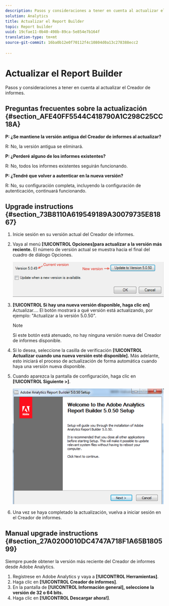 ```yaml
---
description: Pasos y consideraciones a tener en cuenta al actualizar el Creador de informes.
solution: Analytics
title: Actualizar el Report Builder
topic: Report builder
uuid: 19cfae11-0b40-498b-89ca-5e854e7b164f
translation-type: tm+mt
source-git-commit: 16ba0b12e0f70112f4c10804d0a13c278388ecc2

---
```



# Actualizar el Report Builder

Pasos y consideraciones a tener en cuenta al actualizar el Creador de informes.

## Preguntas frecuentes sobre la actualización {#section_AFE40FF5544C418790A1C298C25CC18A}

**P: ¿Se mantiene la versión antigua del Creador de informes al actualizar?**

R: No, la versión antigua se eliminará.

**P: ¿Perderé alguno de los informes existentes?**

R: No, todos los informes existentes seguirán funcionando.

**P: ¿Tendré que volver a autenticar en la nueva versión?**

R: No, su configuración completa, incluyendo la configuración de autenticación, continuará funcionando.

## Upgrade instructions {#section_73B8110A619549189A30079735E81867}

1. Inicie sesión en su versión actual del Creador de informes.
1. Vaya al menú **[!UICONTROL Opciones]para actualizar a la versión más reciente.** El número de versión actual se muestra hacia el final del cuadro de diálogo Opciones.

   ![](assets/upgrade.png)

1. **[!UICONTROL Si hay una nueva versión disponible, haga clic en]** Actualizar.... El botón mostrará a qué versión está actualizando, por ejemplo: "Actualizar a la versión 5.0.50".

   >[!NOTE]
   >
   >Si este botón está atenuado, no hay ninguna versión nueva del Creador de informes disponible.

1. Si lo desea, seleccione la casilla de verificación **[!UICONTROL Actualizar cuando una nueva versión esté disponible].** Más adelante, esto iniciará el proceso de actualización de forma automática cuando haya una versión nueva disponible.
1. Cuando aparezca la pantalla de configuración, haga clic en **[!UICONTROL Siguiente &gt;]**.

   ![](assets/setup.png)

1. Una vez se haya completado la actualización, vuelva a iniciar sesión en el Creador de informes.

## Manual upgrade instructions {#section_27A0200010DC4747A718F1A65B180599}

Siempre puede obtener la versión más reciente del Creador de informes desde Adobe Analytics.

1. Regístrese en Adobe Analytics y vaya a **[!UICONTROL Herramientas]**.
1. Haga clic en **[!UICONTROL Creador de informes]**.
1. En la pantalla de **[!UICONTROL Información general], seleccione la versión de 32 o 64 bits.**
1. Haga clic en **[!UICONTROL Descargar ahora!]**.

